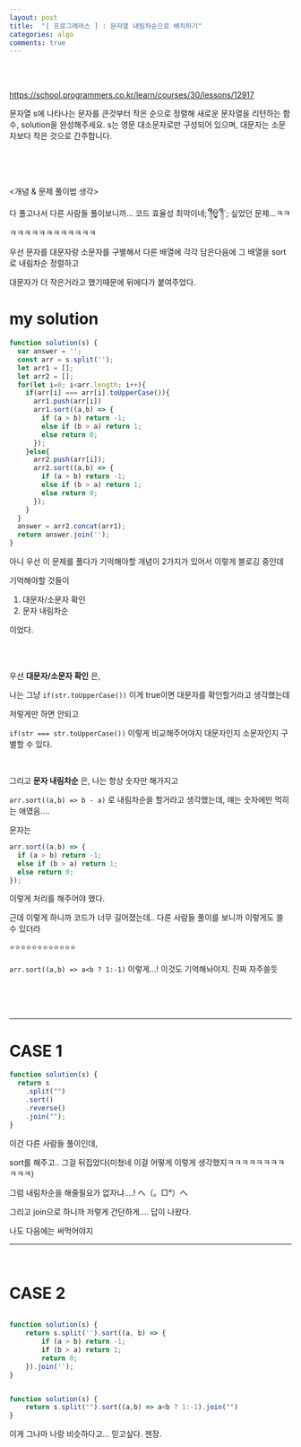 ```yaml
---
layout: post
title:  "[ 프로그래머스 ] : 문자열 내림차순으로 배치하기"
categories: algo
comments: true
---
```


<br>

<br>

https://school.programmers.co.kr/learn/courses/30/lessons/12917

문자열 s에 나타나는 문자를 큰것부터 작은 순으로 정렬해 새로운 문자열을 리턴하는 함수, solution을 완성해주세요.
s는 영문 대소문자로만 구성되어 있으며, 대문자는 소문자보다 작은 것으로 간주합니다.

<br>

<br>

<br>

<개념 & 문제 풀이법 생각>

다 풀고나서 다른 사람들 풀이보니까... 코드 효율성 최악이네;´༎ຶਊ ༎ຶ`; 싶었던 문제...ㅋㅋㅋㅋㅋㅋㅋㅋㅋㅋㅋㅋㅋㅋ

우선 문자를 대문자랑 소문자를 구별해서 다른 배열에 각각 담은다음에 그 배열을 sort로 내림차순 정렬하고

대문자가 더 작은거라고 했기때문에 뒤에다가 붙여주었다.

# my solution

~~~js
function solution(s) {
  var answer = '';
  const arr = s.split('');
  let arr1 = [];
  let arr2 = [];
  for(let i=0; i<arr.length; i++){
    if(arr[i] === arr[i].toUpperCase()){
      arr1.push(arr[i])
      arr1.sort((a,b) => {
        if (a > b) return -1;
        else if (b > a) return 1;
        else return 0;
      });
    }else{
      arr2.push(arr[i]);
      arr2.sort((a,b) => {
        if (a > b) return -1;
        else if (b > a) return 1;
        else return 0;
      });
    }
  }
  answer = arr2.concat(arr1);
  return answer.join('');
}
~~~

아니 우선 이 문제를 풀다가 기억해야할 개념이 2가지가 있어서 이렇게 블로깅 중인데 

기억해야할 것들이

1. 대문자/소문자 확인
2. 문자 내림차순

이었다.

<br>

<br>

우선 **대문자/소문자 확인** 은, 

나는 그냥 `if(str.toUpperCase())` 이게 true이면 대문자를 확인할거라고 생각했는데

저렇게만 하면 안되고

`if(str === str.toUpperCase())` 이렇게 비교해주어야지 대문자인지 소문자인지 구별할 수 있다.

<br>

그리고 **문자 내림차순** 은, 나는 항상 숫자만 해가지고

`arr.sort((a,b) => b - a)` 로 내림차순을 할거라고 생각했는데, 얘는 숫자에만 먹히는 애였음....

문자는 

~~~js
arr.sort((a,b) => {
  if (a > b) return -1;
  else if (b > a) return 1;
  else return 0;
});
~~~

이렇게 처리를 해주어야 했다.

근데 이렇게 하니까 코드가 너무 길어졌는데.. 다른 사람들 풀이를 보니까 이렇게도 쓸 수 있더라

⭐️⭐️⭐️⭐️⭐️⭐️⭐️⭐️⭐️⭐️⭐️⭐️

`arr.sort((a,b) => a<b ? 1:-1)` 이렇게...! 이것도 기억해놔야지. 진짜 자주쓸듯

<br>

<br>

<br>


---

# CASE 1

~~~js
function solution(s) {
  return s
    .split("")
    .sort()
    .reverse()
    .join("");
}
~~~

이건 다른 사람들 풀이인데,

sort를 해주고.. 그걸 뒤집었다(미쳤네 이걸 어떻게 이렇게 생각했지ㅋㅋㅋㅋㅋㅋㅋㅋㅋㅋㅋ)

그럼 내림차순을 해줄필요가 없자냐....! ヘ（。□°）ヘ

그리고 join으로 하니까 저렇게 간단하게.... 답이 나왔다.

나도 다음에는 써먹어야지

---

<br>

# CASE 2

~~~js

function solution(s) {
    return s.split('').sort((a, b) => {
        if (a > b) return -1;
        if (b > a) return 1;
        return 0;
    }).join('');
}


function solution(s) {
    return s.split("").sort((a,b) => a<b ? 1:-1).join("")
}
~~~

이게 그나마 나랑 비슷하다고... 믿고싶다. 젠장.

<br>

<br>

<br>

<br>

<br>

<br>



